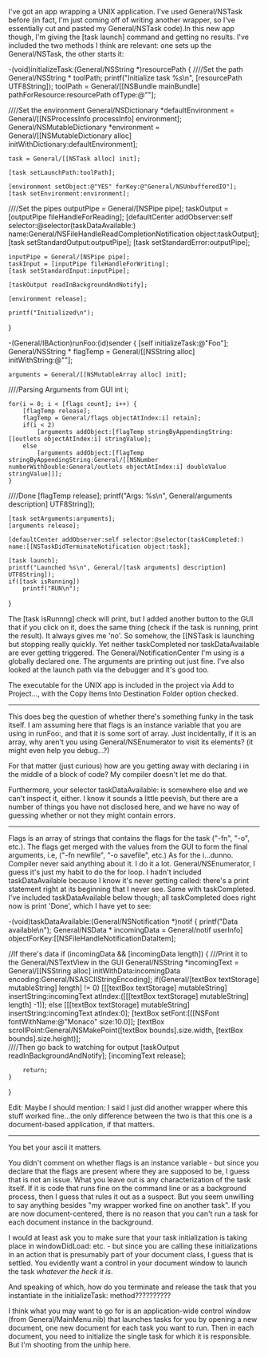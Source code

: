 

I've got an app wrapping a UNIX application. I've used General/NSTask before (in fact, I'm just coming off of writing another wrapper, so I've essentially cut and pasted my General/NSTask code).In this new app though, I'm giving the [task launch] command and getting no results. I've included the two methods I think are relevant: one sets up the General/NSTask, the other starts it:

    

-(void)initializeTask:(General/NSString *)resourcePath
{
////Set the path
	General/NSString * toolPath;
	printf("Initialize task %s\n", [resourcePath UTF8String]);
	toolPath = General/[[NSBundle mainBundle] pathForResource:resourcePath ofType:@""];
	
////Set the environment
	General/NSDictionary *defaultEnvironment = General/[[NSProcessInfo processInfo] environment];
	General/NSMutableDictionary *environment = General/[[NSMutableDictionary alloc] initWithDictionary:defaultEnvironment];
	
	task = General/[[NSTask alloc] init];
	
	[task setLaunchPath:toolPath];
	
	[environment setObject:@"YES" forKey:@"General/NSUnbufferedIO"];
	[task setEnvironment:environment];
	
////Set the pipes
	outputPipe = General/[NSPipe pipe];
	taskOutput = [outputPipe fileHandleForReading];
	[defaultCenter addObserver:self selector:@selector(taskDataAvailable:) name:General/NSFileHandleReadCompletionNotification object:taskOutput];
	[task setStandardOutput:outputPipe];
	[task setStandardError:outputPipe];
	
	
	inputPipe = General/[NSPipe pipe];
	taskInput = [inputPipe fileHandleForWriting];
	[task setStandardInput:inputPipe];
	
	[taskOutput readInBackgroundAndNotify];
	
	[environment release];
	
	printf("Initialized\n");
	
}



-(General/IBAction)runFoo:(id)sender
{
	[self initializeTask:@"Foo"];
	General/NSString * flagTemp = General/[[NSString alloc] initWithString:@""];

	arguments = General/[[NSMutableArray alloc] init];
	

////Parsing Arguments from GUI
	int i;

	for(i = 0; i < [flags count]; i++) {
		[flagTemp release];
		flagTemp = General/flags objectAtIndex:i] retain];
		if(i < 2)
			[arguments addObject:[flagTemp stringByAppendingString:[[outlets objectAtIndex:i] stringValue];
		else
			[arguments addObject:[flagTemp stringByAppendingString:General/[[NSNumber numberWithDouble:General/outlets objectAtIndex:i] doubleValue stringValue]]];
	}
////Done
	[flagTemp release];
	printf("Args: %s\n", General/arguments description] UTF8String]);
	
	[task setArguments:arguments];
	[arguments release];
	
	[defaultCenter addObserver:self selector:@selector(taskCompleted:) name:[[NSTaskDidTerminateNotification object:task];

	[task launch];
	printf("Launched %s\n", General/[task arguments] description] UTF8String]);
	if([task isRunning])
		printf("RUN\n");
}



The [task isRunnng] check will print, but I added another button to the GUI that if you click on it, does the same thing (check if the task is running, print the result). It always gives me 'no'. So somehow, the [[NSTask is launching but stopping really quickly. Yet neither taskCompleted nor taskDataAvailable are ever getting triggered. The General/NotificationCenter I'm using is a globally declared one. The arguments are printing out just fine. I've also looked at the launch path via the debugger and it's good too.

The executable for the UNIX app is included in the project via Add to Project..., with the Copy Items Into Destination Folder option checked.

----

This does beg the question of whether there's something funky in the task itself. I am assuming here that     flags is an instance variable that you are
using in     runFoo:, and that it is some sort of array. Just incidentally, if it is an array, why aren't you using General/NSEnumerator to visit its elements?
(it might even help you debug...?)

For that matter (just curious) how are you getting away with declaring     i in the middle of a block of code? My compiler doesn't let me do that.

Furthermore, your selector     taskDataAvailable: is somewhere else and we can't inspect it, either. I know it sounds a little peevish, but there are a number of things you have not disclosed here, and we have no way of guessing whether or not they might contain errors.

----
Flags is an array of strings that contains the flags for the task ("-fn", "-o", etc.). The flags get merged with the values from the GUI to form the final arguments, i.e, ("-fn newfile", "-o savefile", etc.) As for the i...dunno. Compiler never said anything about it. I do it a lot. General/NSEnumerator, I guess it's just my habit to do the for loop. 
I hadn't included taskDataAvailable because I know it's never getting called: there's a print statement right at its beginning that I never see. Same with taskCompleted. I've included taskDataAvailable below though; all taskCompleted does right now is print 'Done', which I have yet to see:

    

-(void)taskDataAvailable:(General/NSNotification *)notif
{
	printf("Data available\n");
	General/NSData * incomingData = General/notif userInfo] objectForKey:[[NSFileHandleNotificationDataItem];

//If there's data
    if (incomingData && [incomingData length])
    {
///Print it to the General/NSTextView in the GUI
		General/NSString *incomingText = General/[[NSString alloc] initWithData:incomingData encoding:General/NSASCIIStringEncoding];
		if(General/[textBox textStorage] mutableString] length] != 0)
			[[[textBox textStorage] mutableString] insertString:incomingText atIndex:([[[textBox textStorage] mutableString] length] -1)];
		else
			[[[textBox textStorage] mutableString] insertString:incomingText atIndex:0];
		[textBox setFont:[[[NSFont fontWithName:@"Monaco" size:10.0]];
		[textBox scrollPoint:General/NSMakePoint([textBox bounds].size.width, [textBox bounds].size.height)];		
////Then go back to watching for output 
		[taskOutput readInBackgroundAndNotify];
		[incomingText release];
		
        return;
    }
}

Edit: Maybe I should mention: I said I just did another wrapper where this stuff worked fine...the only difference between the two is that this one is a document-based application, if that matters.

----

You bet your ascii it matters.

You didn't comment on whether     flags is an instance variable - but since you declare that the flags are present where they are supposed to be,
I guess that is not an issue. What you leave out is any characterization of the task itself. If it is code that runs fine on the command line or as
a background process, then I guess that rules it out as a suspect. But you seem unwilling to say anything besides "my wrapper worked fine
on another task". If you are now document-centered, there is no reason that you can't run a task for each document instance in the background.

I would at least ask you to make sure that your task initialization is taking place in     windowDidLoad: etc. - but since
you are calling these initializations in an action that is presumably part of your document class, I guess that is settled.
You evidently want a control in your document window to launch the task *whatever the heck it is*.

And speaking of which, how do you terminate and release the task that you instantiate in the     initializeTask: method??????????

I think what you may want to go for is an application-wide control window (from General/MainMenu.nib) that launches tasks for you by opening a new document,
one new document for each task you want to run. Then in each document, you need to initialize the single task for which it is responsible.
But I'm shooting from the unhip here.